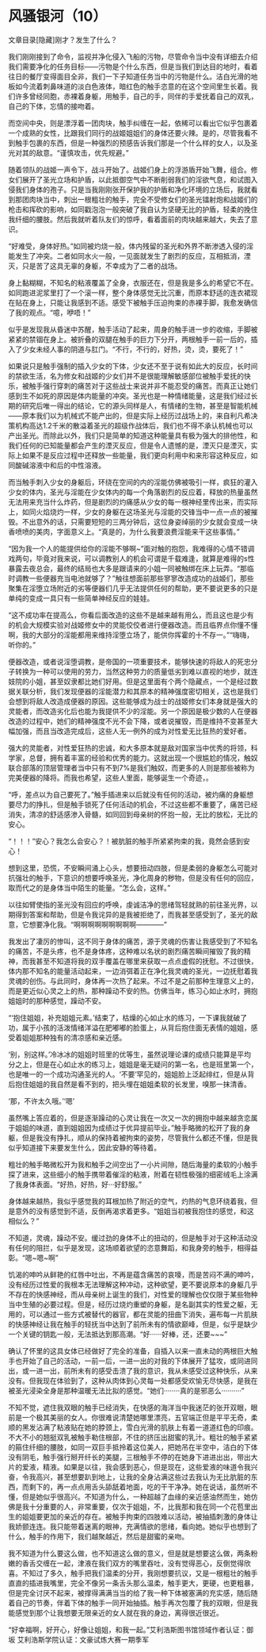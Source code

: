 # 风骚银河（10）

文章目录[隐藏]刚才？发生了什么？

我们刚刚接到了命令，监视并净化侵入飞船的污物，尽管命令当中没有详细去介绍我们需要净化的任务目标——污物是个什么东西，但是当我们到达目的地时，看着往日的餐厅变得面目全非，我们一下子知道任务当中的污物是什么。洁白光滑的地板如今流着刺鼻味道的淡白色液体，暗红色的触手恣意的在这个空间里生长着。我们许多曾经同胞，赤裸着身躯，用触手，自己的手，同伴的手爱抚着自己的双乳，自己的下体，忘情的接吻着。

而空间中央，则是漂浮着一团肉块，触手纠缠在一起，依稀可以看出它似乎包裹着一个成熟的女性，比跟我们同行的战姬姐姐们的身体还要火辣。是的，尽管我看不到触手包裹的东西，但是一种强烈的预感告诉我们那是一个什么样的女人，以及圣光对其的敌意。“谨慎攻击，优先规避。”

随着领队的战姬一声令下，战斗开始了。战姬们身上的浮游盾开始飞舞，组合。修女们展开了圣光立场和护盾，以此抵御空气中不断削弱我们的淫欲气息，和试图入侵我们身体的孢子。只是当我刚刚张开保护我的护盾和净化环境的立场后，我就看到那团肉块当中，刺出一根粗壮的触手，完全不受修女们的圣光镭射炮和战姬们的枪击和挥砍的影响，如同戳泡泡一般突破了我自认为坚硬无比的护盾，轻柔的挽住我纤细的腰肢。然后我就听着队友们的惊呼，看着面前的肉块越来越大，失去了意识。

“好难受，身体好热。”如同被灼烧一般，体内残留的圣光和外界不断渗透入侵的淫能发生了冲突。二者如同水火一般，一见面就发生了剧烈的反应，互相抵消，湮灭，只是苦了这具无辜的身躯，不幸成为了二者的战场。

身上黏糊糊，不知名的粘液覆盖了全身，衣服还在，但是我是多么的希望它不在。如同跑进泥浆里打了一个滚一样，整个身体感觉无比沉重，而原本舒适的连衣裙现在贴在身上，只能让我感到不适。感受下被触手压迫拘束的赤裸手脚，我愈发确信了我的观点。“噫，咿唔！”

似乎是发现我从昏迷中苏醒，触手活动了起来，周身的触手进一步的收缩，手脚被紧紧的禁锢在身上。被折叠的双腿在触手的巨力下分开，两根触手一前一后的，插入了少女未经人事的阴道与肛门。“不行，不行的，好热，烫，烫，要死了！”

如果说只是触手强制的插入少女的下体，少女还不至于说有如此大的反应，长时间的禁欲生活，名为修女和战姬的少女们并不是很能理解敏感部位被触手爱抚的快乐，被触手强行穿刺的痛苦对于这些战士来说并非不能忍受的痛苦。而真正让她们感到生不如死的原因是体内能量的冲突。圣光也是一种情绪能量，这是我们经过长期的研究后唯一得出的结论，它的源头同样是人，有情绪的生物，甚至是智能机械——原本我们以为机械式不能产出的，但是实际上经历过战场上的，来自利凡希决策机构高达1.2千米的散溢着圣光的超级作战体后，我们也不得不承认机械也可以产出圣光。而除此以外，我们只是简单的知道这种能量具有极为强大的排他性，和我们任何的已知能量都会产生的湮灭反应，但是令人遗憾的是，湮灭只是湮灭，实际上如果不是反应过程中还释放一些能量，我们更向利用中和来形容这种反应，如同酸碱溶液中和后的中性溶液。

而当触手刺入少女的身躯后，环绕在空间的内的淫能仿佛被吸引一样，疯狂的灌入少女的体内，圣光与淫能在少女体内的每一个角落剧烈的反应着，释放的热量虽然无法用来充当什么炸药，但是剧烈的灼痛感从少女的每一根神经里传出来，而实际上，如同火焰烧灼一样，少女的身躯在这场圣光与淫能的交锋当中一点一点的被摧毁。不出意外的话，只需要短短的三两分钟后，这位身姿绰丽的少女就会变成一块香喷喷的美肉，字面意义上。“真是的，为什么我要浪费淫能来干这些事情。”

“因为我一个人的能提供给你的淫能不够啊~”面对触的抱怨，我难得的心情不错调戏两句，毕竟对我来说，可以调教别人的机会可谓是千载难逢，就算是难得的s性暴露去夜总会，最终的结局也大多是跟请来的小姐一同被触绑在床上玩弄。“那临时调教一些便器充当电池就够了？”触往想面前那些寥寥改造成功的战姬们，那些聚集在淫堕立场附近的劣等便器们几乎无法提供任何的帮助，更不要说更多的只是单纯的变成一具只有一些简单神经反应的娃娃。

“这不成功率在提高么，你看后面改造的这些不是越来越有用么，而且这也是少有的机会大规模实验对战姬修女中的灵能佼佼者进行便器改造。而且临界点你懂不懂啊，我的大部分的淫能都用来维持淫堕立场了，能供你挥霍的十不存一。”“嗨嗨，听你的。”

便器改造，或者说淫堕调教，是帝国的一项重要技术，能够快速的将敌人的死忠分子转换为一种可以使用的劳力，当然这种劳力的质量低劣到难以直视的地步，就连妓院的小姐，甚至奴隶都比她们好用。但是这里面有个两个隐藏点，一个是经过数据关联分析，我们发现便器的淫能潜力和其原本的精神强度密切相关，这也是我们会想到将敌人改造成便器的原因。这些能够成为战士的战姬修女们本身就是强大的灵能者，而改造劣化后也能为我提供不少的淫能。另一个原因是极少数的人在便器改造的过程中，她们的精神强度不光不会下降，或者说摧毁，而是维持不变甚至大幅加强，而且当改造完成后，这些人无一例外的成为对性爱无比狂热的爱好者。

强大的灵能者，对性爱狂热的忠诚，和大多原本就是敌对国家当中优秀的将领，科学家，总督，拥有着丰富的经验和优秀的能力。这就出现一个很尴尬的情况，触奴联合部落的顶层管理者当中只有不到7%是我们触奴，而更多的人则是那些被称为完美便器的降将。而我也希望，这些人里面，能够诞生一个奇迹，。

“呼，差点以为自己要死了。”触手插进来以后就没有任何的活动，被灼痛的身躯想要尽力的挣扎，但是触手锁死了任何活动的机会，不过这些都不重要了，痛苦已经消失，清凉的舒适感渗入骨髓，如同回到母亲树的怀抱一般，无比的放松，无比的安心。

“！！！”安心？我怎么会安心？！被肮脏的触手所紧紧拘束的我，竟然会感到安心！

想到这里，恐慌，不安瞬间涌上心头，想要扭动四肢，但是柔弱的身躯怎么可能对抗强壮的触手，下意识的想要呼唤圣光，净化周身的秽物，但是没有任何的回应，取而代之的是身体当中陌生的能量。“怎么会，这样。”

以往如臂使指的圣光没有回应的呼唤，虔诚洁净的思绪驾轻就熟的前往圣光界，以期得到答案和帮助，但是令我诧异的是我被拒绝了，而我甚至感受到了，圣光的敌意，它想要净化我。“啊啊啊啊啊啊啊啊啊————”

我发出了凄厉的惨叫，这不同于身体的痛苦，源于灵魂的伤害让我感受到了不知名的痛苦，不是头疼，也不是身体疼，这种难以名状的剧烈痛苦瞬间摧毁了我的精神，而我甚至不知道将我的双手覆盖在哪里来获取一点点虚假的抚慰。不过很快，体内那不知名的能量活动起来，一边消弭着正在净化我灵魂的圣光，一边抚慰着我灵魂的创伤。与此同时，身体再一次热了起来。不过不是之前那种生理意义上的，而是更近似心灵之上的热，那种躁动不安的热。仿佛当年，练习心如止水时，拥抱姐姐时的那种感觉，躁动不安。

“‘抱住姐姐，补充姐姐元素。’结束了，枯燥的心如止水的练习，一下课我就破了功，属于小孩的活泼情绪洋溢在肥嘟嘟的脸蛋上，从背后抱住面无表情的姐姐，感受着姐姐那种独有的清凉感和亲近感。

‘别，别这样。’冷冰冰的姐姐时班里的优等生，虽然说理论课的成绩只能算是平均分之上，但是在心如止水的练习上，姐姐是毫无疑问的第一名，也是班里第一个，也是唯一的一个成功沟通圣光的人。‘不要’罕见的，姐姐脸上泛起绯红，但是从背后抱住姐姐的我自然是看不到的，把头埋在姐姐柔软的长发里，嗅那一抹清香。

‘那，不许太久哦。’‘嗯’

虽然嘴上答应着的，但是逐渐躁动的心灵让我在一次又一次的拥抱中越来越贪恋属于姐姐的味道，直到姐姐因为成绩过于优异提前毕业。”触手略微的松开了我的身躯，但是我没有挣扎，顺从的保持着被拘束的姿势，尽管我什么都还不懂，但是我似乎知道接下来要发生什么，因此安静的等待着。

粗壮的触手略微松开为我和触手之间空出了一小片间隙，随后海量的柔软的小触手探了进来，这些细小的触手携带着催淫的粘液，附着在韧性极强的细密绒毛上涂满了我身体表面。“好热，好热，好···好舒服。”

身体越来越热，我似乎感觉我的耳根加热了附近的空气，灼热的气息环绕着我，但是意外的没有感觉到不适，反倒再渴求着更多。“姐姐当初被我抱住的感觉，和这相似么？”

不知道，灵魂，躁动不安。缓过劲的身体不止的扭动的，但是触手对于这种活动没有任何的阻拦，似乎是发现，这场顺着欲望的恣意舞蹈，和我身旁的触手，相得益彰。“嗯~嗯~啊”

饥渴的呻吟从鲜艳的红唇中吐出，不再是蕴含痛苦的哀嚎，而是苦闷不满的呻吟，没有经历过性爱的我根本无法理解这种冲动，这种欲望，更不要说原本的身躯几乎不存在的快感神经，而从母亲树上诞生的我们，对性爱的理解也仅仅限于某些物种当中生殖的必要过程。但是，经历过烧灼重塑的身躯，是名副其实的性爱之躯，无用的，可以通过一些方式被替代的器官，都在灵能的扭曲下消失，遍布每一片肌肤的快感神经让我在触手的轻抚当中达到了前所未有的情欲巅峰，但是，似乎是缺少一个关键的钥匙一般，无法抵达到那高潮。“好······好棒，还，还要~~~”

确认了怀里的这具女体已经做好了完全的准备，自插入以来一直未动的两根巨大触手也开始了自己的活动，一前一后，一进一出的对我的下体展开了猛攻，或同进同出，或一进一出，前所未有的感受击溃了我的意识，我从未感受过这种快乐，从来没有。但我现在体验到了，这种从肉体到心灵每一处都感受欢愉无尽快感，是我在被圣光浸染全身是那种温暖无法比拟的感觉。“她们········真的是邪恶么··········”

不知不觉，遮住我双眼的触手已经消失，在快感的海洋当中我迷茫的张开双眼，眼前是一个极其美丽的女人。你很难说清楚她哪里漂亮，五官端正但是平平无奇，柔顺的黑发沾满了粘液贴在她的脖颈上，雪白光滑的肌肤上有着一道道红色的印痕。不大不小的翘挺双乳被触手勒住根部，不住的挤压出甜蜜的乳汁。粗壮的触手紧紧的箍住纤细的腰肢，如同一双巨手抵拎着这位美人，把她吊在半空中，洁白的下体没有阴毛，触手强行掰开纤长的美腿，三根触手不停的在她身下进进出出，带出大片的爱液，精液。如果是以往，我会感到恶心，但是现在，这些爱液的味道令我兴奋，令我高兴，甚至想要趴到地上，让我的全身沾满这些过去我认为无比肮脏的东西，而剩下的，再一点点用舌头舔舐着地面，吃的干干净净。她在说话，虽然听不懂，但是她似乎很高兴。不知道为什么，一种超越了血缘的亲近感油然而生，她仿佛是我十分重要的人，非常重要，仅次于姐姐，不，比我那和我在同一个花苞里出生的姐姐要更加的亲近的存在。被触手拘束的四肢难以活动，被抽插刺激的身体让我娇颤连连。我只能带着迷离的眼神，充满情欲的思绪，看向她。她似乎也想到了什么，触手的作用下，我们越聚越近，然后是甜蜜的亲吻。

我不知道为什么要这么做，也不知道这么做的意义，但是就是想要这么做，两条粉嫩的香舌交缠在一起，津液在我们双方的嘴里吞吐，没有觉得恶心，反倒觉得欣喜。不知过了多久，触手把我们温柔的分开，我刚想要抗议，又是一根粗壮的触手直直的插进我嘴里，完全不像另一条舌头那么温柔，触手更大，更硬，也更粗暴，但是完全讨厌不起来，被撑得满满当当的给了我一种下体被塞满的充实感，随后随着自己的节奏，伴着下体的触手一同开始抽插。触手再次包覆了我的双眼，但是我能感觉到那个让我想要无限亲近的女人就在我的身边，离得很近很近。

“好幸福啊，好开心，好像让姐姐，和我一起。”艾利浩斯图书馆领域作者认证：御坂
艾利浩斯学院认证：文豪试炼大赛一期季军

